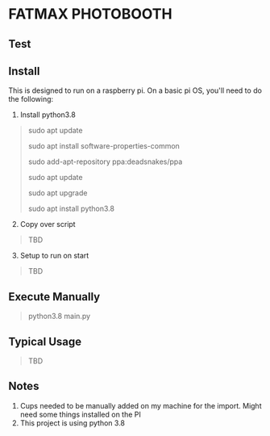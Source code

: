 # FATMAX PHOTOBOOTH

## Test

## Install
This is designed to run on a raspberry pi. On a basic pi OS, you'll need to do the following:
1. Install python3.8
> sudo apt update 
> 
> sudo apt install software-properties-common
> 
> sudo add-apt-repository ppa:deadsnakes/ppa
> 
> sudo apt update
> 
> sudo apt upgrade
> 
> sudo apt install python3.8
2. Copy over script
> TBD
3. Setup to run on start
> TBD

## Execute Manually
> python3.8 main.py

## Typical Usage
> TBD

## Notes
1. Cups needed to be manually added on my machine for the import. Might need some things installed on the PI
2. This project is using python 3.8

